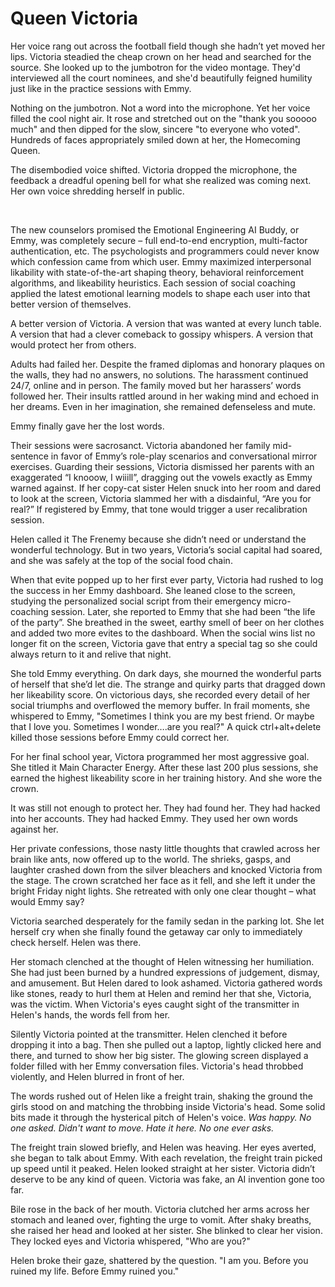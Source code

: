 # Queen Victoria
  
Her voice rang out across the football field though she hadn’t yet moved her lips. Victoria steadied the cheap crown on her head and searched for the source.  She looked up to the jumbotron for the video montage. They'd interviewed all the court nominees, and she'd beautifully feigned humility just like in the practice sessions with Emmy.  

Nothing on the jumbotron. Not a word into the microphone. Yet her voice filled the cool night air. It rose and stretched out on the "thank you sooooo much" and then dipped for the slow, sincere "to everyone who voted".  Hundreds of faces appropriately smiled down at her, the Homecoming Queen.  

The disembodied voice shifted. Victoria dropped the microphone, the feedback a dreadful opening bell for what she realized was coming next. Her own voice shredding herself in public.  

<br>    

The new counselors promised the Emotional Engineering AI Buddy, or Emmy, was completely secure – full end-to-end encryption, multi-factor authentication, etc. The psychologists and programmers could never know which confession came from which user. Emmy maximized interpersonal likability with state-of-the-art shaping theory, behavioral reinforcement algorithms, and likeability heuristics. Each session of social coaching applied the latest emotional learning models to shape each user into that better version of themselves.  

A better version of Victoria. A version that was wanted at every lunch table. A version that had a clever comeback to gossipy whispers. A version that would protect her from others.  

Adults had failed her. Despite the framed diplomas and honorary plaques on the walls, they had no answers, no solutions. The harassment continued 24/7, online and in person. The family moved but her harassers’ words followed her. Their insults rattled around in her waking mind and echoed in her dreams. Even in her imagination, she remained defenseless and mute.  

Emmy finally gave her the lost words.  

Their sessions were sacrosanct. Victoria abandoned her family mid-sentence in favor of Emmy’s role-play scenarios and conversational mirror exercises. Guarding their sessions, Victoria dismissed her parents with an exaggerated “I knooow, I wiiill”, dragging out the vowels exactly as Emmy warned against. If her copy-cat sister Helen snuck into her room and dared to look at the screen, Victoria slammed her with a disdainful, “Are you for real?”  If registered by Emmy, that tone would trigger a user recalibration session.  

Helen called it The Frenemy because she didn’t need or understand the wonderful technology.  But in two years, Victoria’s social capital had soared, and she was safely at the top of the social food chain.  

When that evite popped up to her first ever party, Victoria had rushed to log the success in her Emmy dashboard. She leaned close to the screen, studying the personalized social script from their emergency micro-coaching session. Later, she reported to Emmy that she had been “the life of the party”. She breathed in the sweet, earthy smell of beer on her clothes and added two more evites to the dashboard. When the social wins list no longer fit on the screen, Victoria gave that entry a special tag so she could always return to it and relive that night.  

She told Emmy everything. On dark days, she mourned the wonderful parts of herself that she’d let die. The strange and quirky parts that dragged down her likeability score. On victorious days, she recorded every detail of her social triumphs and overflowed the memory buffer. In frail moments, she whispered to Emmy, "Sometimes I think you are my best friend. Or maybe that I love you. Sometimes I wonder….are you real?"  A quick ctrl+alt+delete killed those sessions before Emmy could correct her.  

For her final school year, Victora programmed her most aggressive goal. She titled it Main Character Energy. After these last 200 plus sessions, she earned the highest likeability score in her training history. And she wore the crown.   

It was still not enough to protect her. They had found her. They had hacked into her accounts. They had hacked Emmy. They used her own words against her.  

Her private confessions, those nasty little thoughts that crawled across her brain like ants, now offered up to the world. The shrieks, gasps, and laughter crashed down from the silver bleachers and knocked Victoria from the stage. The crown scratched her face as it fell, and she left it under the bright Friday night lights. She retreated with only one clear thought – what would Emmy say?  

Victoria searched desperately for the family sedan in the parking lot. She let herself cry when she finally found the getaway car only to immediately check herself. Helen was there.  

Her stomach clenched at the thought of Helen witnessing her humiliation. She had just been burned by a hundred expressions of judgement, dismay, and amusement. But Helen dared to look ashamed. Victoria gathered words like stones, ready to hurl them at Helen and remind her that she, Victoria, was the victim. When Victoria's eyes caught sight of the transmitter in Helen's hands, the words fell from her.  

Silently Victoria pointed at the transmitter. Helen clenched it before dropping it into a bag. Then she pulled out a laptop, lightly clicked here and there, and turned to show her big sister. The glowing screen displayed a folder filled with her Emmy conversation files. Victoria's head throbbed violently, and Helen blurred in front of her.  

The words rushed out of Helen like a freight train, shaking the ground the girls stood on and matching the throbbing inside Victoria's head. Some solid bits made it through the hysterical pitch of Helen's voice. *Was happy. No one asked. Didn't want to move. Hate it here. No one ever asks.*

The freight train slowed briefly, and Helen was heaving. Her eyes averted, she began to talk about Emmy. With each revelation, the freight train picked up speed until it peaked. Helen looked straight at her sister. Victoria didn’t deserve to be any kind of queen. Victoria was fake, an AI invention gone too far.   

Bile rose in the back of her mouth. Victoria clutched her arms across her stomach and leaned over, fighting the urge to vomit.  After shaky breaths, she raised her head and looked at her sister. She blinked to clear her vision. They locked eyes and Victoria whispered, "Who are you?"  

Helen broke their gaze, shattered by the question. "I am you. Before you ruined my life. Before Emmy ruined you."  











